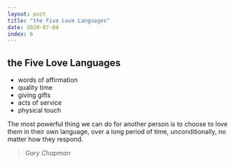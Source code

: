 ```yaml
---
layout: post
title: "the Five Love Languages"
date: 2020-07-04
index: 6
---
```



## the Five Love Languages

- words of affirmation
- quality time
- giving gifts
- acts of service
- physical touch

The most powerful thing we can do for another person is to choose to love them in their own language, over a long period of time, unconditionally, no matter how they respond.

> _Gary Chapman_

